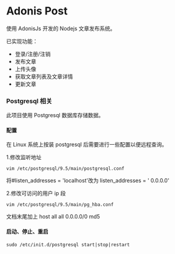 # Adonis Post

使用 AdonisJs 开发的 Nodejs 文章发布系统。

已实现功能：

- 登录/注册/注销
- 发布文章
- 上传头像
- 获取文章列表及文章详情
- 更新文章

### Postgresql 相关

此项目使用 Postgresql 数据库存储数据。

#### 配置

在 Linux 系统上按装 postgresql 后需要进行一些配置以便远程查询。

1.修改监听地址

```shell
vim /etc/postgresql/9.5/main/postgresql.conf
```

将#listen_addresses = 'localhost'改为 listen_addresses = ' 0.0.0.0'

2.修改可访问的用户 ip 段

```shell
vim /etc/postgresql/9.5/main/pg_hba.conf
```

文档末尾加上 host all all 0.0.0.0/0 md5

#### 启动、停止、重启

```shell
sudo /etc/init.d/postgresql start|stop|restart
```
